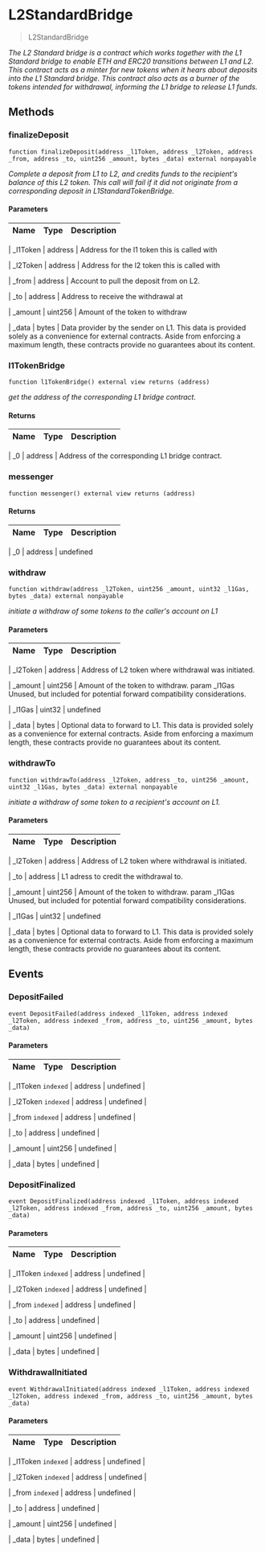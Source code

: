 # L2StandardBridge





> L2StandardBridge





*The L2 Standard bridge is a contract which works together with the L1 Standard bridge to enable ETH and ERC20 transitions between L1 and L2. This contract acts as a minter for new tokens when it hears about deposits into the L1 Standard bridge. This contract also acts as a burner of the tokens intended for withdrawal, informing the L1 bridge to release L1 funds.*



## Methods


### finalizeDeposit


```solidity
function finalizeDeposit(address _l1Token, address _l2Token, address _from, address _to, uint256 _amount, bytes _data) external nonpayable

```




*Complete a deposit from L1 to L2, and credits funds to the recipient&#39;s balance of this L2 token. This call will fail if it did not originate from a corresponding deposit in L1StandardTokenBridge.*



#### Parameters

| Name | Type | Description |
|---|---|---|

| _l1Token | address | Address for the l1 token this is called with


| _l2Token | address | Address for the l2 token this is called with


| _from | address | Account to pull the deposit from on L2.


| _to | address | Address to receive the withdrawal at


| _amount | uint256 | Amount of the token to withdraw


| _data | bytes | Data provider by the sender on L1. This data is provided        solely as a convenience for external contracts. Aside from enforcing a maximum        length, these contracts provide no guarantees about its content.






### l1TokenBridge


```solidity
function l1TokenBridge() external view returns (address)

```




*get the address of the corresponding L1 bridge contract.*





#### Returns

| Name | Type | Description |
|---|---|---|

| _0 | address | Address of the corresponding L1 bridge contract.





### messenger


```solidity
function messenger() external view returns (address)

```










#### Returns

| Name | Type | Description |
|---|---|---|

| _0 | address | undefined





### withdraw


```solidity
function withdraw(address _l2Token, uint256 _amount, uint32 _l1Gas, bytes _data) external nonpayable

```




*initiate a withdraw of some tokens to the caller&#39;s account on L1*



#### Parameters

| Name | Type | Description |
|---|---|---|

| _l2Token | address | Address of L2 token where withdrawal was initiated.


| _amount | uint256 | Amount of the token to withdraw. param _l1Gas Unused, but included for potential forward compatibility considerations.


| _l1Gas | uint32 | undefined


| _data | bytes | Optional data to forward to L1. This data is provided        solely as a convenience for external contracts. Aside from enforcing a maximum        length, these contracts provide no guarantees about its content.






### withdrawTo


```solidity
function withdrawTo(address _l2Token, address _to, uint256 _amount, uint32 _l1Gas, bytes _data) external nonpayable

```




*initiate a withdraw of some token to a recipient&#39;s account on L1.*



#### Parameters

| Name | Type | Description |
|---|---|---|

| _l2Token | address | Address of L2 token where withdrawal is initiated.


| _to | address | L1 adress to credit the withdrawal to.


| _amount | uint256 | Amount of the token to withdraw. param _l1Gas Unused, but included for potential forward compatibility considerations.


| _l1Gas | uint32 | undefined


| _data | bytes | Optional data to forward to L1. This data is provided        solely as a convenience for external contracts. Aside from enforcing a maximum        length, these contracts provide no guarantees about its content.










## Events


### DepositFailed


```solidity
event DepositFailed(address indexed _l1Token, address indexed _l2Token, address indexed _from, address _to, uint256 _amount, bytes _data)

```








#### Parameters

| Name | Type | Description |
|---|---|---|

| _l1Token `indexed` | address | undefined |

| _l2Token `indexed` | address | undefined |

| _from `indexed` | address | undefined |

| _to  | address | undefined |

| _amount  | uint256 | undefined |

| _data  | bytes | undefined |




### DepositFinalized


```solidity
event DepositFinalized(address indexed _l1Token, address indexed _l2Token, address indexed _from, address _to, uint256 _amount, bytes _data)

```








#### Parameters

| Name | Type | Description |
|---|---|---|

| _l1Token `indexed` | address | undefined |

| _l2Token `indexed` | address | undefined |

| _from `indexed` | address | undefined |

| _to  | address | undefined |

| _amount  | uint256 | undefined |

| _data  | bytes | undefined |




### WithdrawalInitiated


```solidity
event WithdrawalInitiated(address indexed _l1Token, address indexed _l2Token, address indexed _from, address _to, uint256 _amount, bytes _data)

```








#### Parameters

| Name | Type | Description |
|---|---|---|

| _l1Token `indexed` | address | undefined |

| _l2Token `indexed` | address | undefined |

| _from `indexed` | address | undefined |

| _to  | address | undefined |

| _amount  | uint256 | undefined |

| _data  | bytes | undefined |








